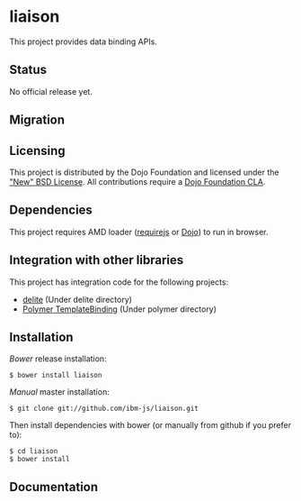 # liaison

This project provides data binding APIs.

## Status

No official release yet.

## Migration

## Licensing

This project is distributed by the Dojo Foundation and licensed under the ["New" BSD License](./LICENSE).
All contributions require a [Dojo Foundation CLA](http://dojofoundation.org/about/claForm).

## Dependencies

This project requires AMD loader ([requirejs](http://requirejs.org/) or [Dojo](http://dojotoolkit.org/)) to run in browser.

## Integration with other libraries

This project has integration code for the following projects:

* [delite](https://github.com/ibm-js/delite) (Under delite directory)
* [Polymer TemplateBinding](http://www.polymer-project.org/docs/polymer/databinding.html) (Under polymer directory)

## Installation

_Bower_ release installation:

    $ bower install liaison

_Manual_ master installation:

	$ git clone git://github.com/ibm-js/liaison.git

Then install dependencies with bower (or manually from github if you prefer to):

	$ cd liaison
	$ bower install

## Documentation



